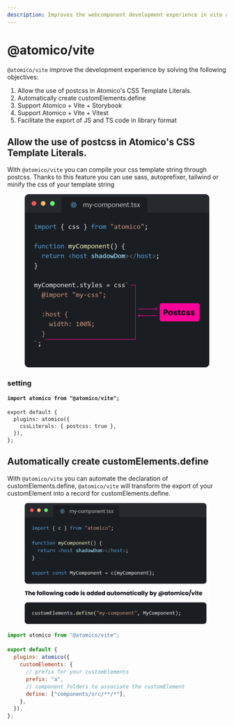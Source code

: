 ```yaml
---
description: Improves the webcomponent development experience in vite and its ecosystem.
---
```


# @atomico/vite

`@atomico/vite` improve the development experience by solving the following objectives:

1. Allow the use of postcss in Atomico's CSS Template Literals.
2. Automatically create customElements.define
3. Support Atomico + Vite + Storybook
4. Support Atomico + Vite + Vitest
5. Facilitate the export of JS and TS code in library format

## Allow the use of postcss in Atomico's CSS Template Literals.

With `@atomico/vite` you can compile your css template string through postcss. Thanks to this feature you can use sass, autoprefixer, tailwind or minify the css of your template string

<figure><img src="../.gitbook/assets/Group 259.png" alt=""><figcaption></figcaption></figure>

### setting

<pre class="language-javascript"><code class="lang-javascript"><strong>import atomico from "@atomico/vite";
</strong>
export default {
  plugins: atomico({
    cssLiterals: { postcss: true },
  }),
};
</code></pre>

## Automatically create customElements.define

With `@atomico/vite` you can automate the declaration of customElements.define, `@atomico/vite` will transform the export of your customElement into a record for customElements.define.

<figure><img src="../.gitbook/assets/Group 260.png" alt=""><figcaption></figcaption></figure>

```javascript
import atomico from "@atomico/vite";

export default {
  plugins: atomico({
    customElements: {
      // prefix for your customElements
      prefix: "a",
      // component folders to associate the customElement
      define: ["components/src/**/*"],
    },
  }),
};
```
